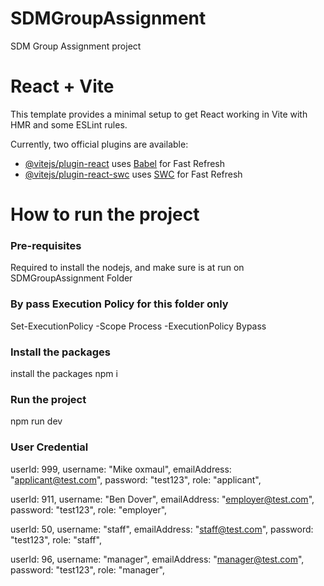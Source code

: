 # SDMGroupAssignment

SDM Group Assignment project

# React + Vite

This template provides a minimal setup to get React working in Vite with HMR and some ESLint rules.

Currently, two official plugins are available:

-   [@vitejs/plugin-react](https://github.com/vitejs/vite-plugin-react/blob/main/packages/plugin-react/README.md) uses [Babel](https://babeljs.io/) for Fast Refresh
-   [@vitejs/plugin-react-swc](https://github.com/vitejs/vite-plugin-react-swc) uses [SWC](https://swc.rs/) for Fast Refresh

# How to run the project

### Pre-requisites

Required to install the nodejs, and make sure is at run on SDMGroupAssignment Folder

### By pass Execution Policy for this folder only

Set-ExecutionPolicy -Scope Process -ExecutionPolicy Bypass

### Install the packages

install the packages
npm i

### Run the project

npm run dev

### User Credential
userId: 999,
username: "Mike oxmaul",
emailAddress: "applicant@test.com",
password: "test123",
role: "applicant",

userId: 911,
username: "Ben Dover",
emailAddress: "employer@test.com",
password: "test123",
role: "employer",

userId: 50,
username: "staff",
emailAddress: "staff@test.com",
password: "test123",
role: "staff",

userId: 96,
username: "manager",
emailAddress: "manager@test.com",
password: "test123",
role: "manager",